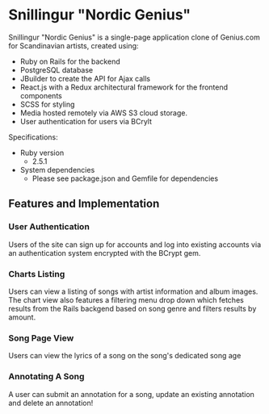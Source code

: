 # Snillingur "Nordic Genius"

Snillingur "Nordic Genius" is a single-page application clone of Genius.com for Scandinavian artists, created using: 

* Ruby on Rails for the backend
* PostgreSQL database
* JBuilder to create the API for Ajax calls
* React.js with a Redux architectural framework for the frontend components
* SCSS for styling
* Media hosted remotely via AWS S3 cloud storage.
* User authentication for users via BCrylt

Specifications:
* Ruby version
  * 2.5.1
* System dependencies
  * Please see package.json and Gemfile for dependencies

## Features and Implementation

### User Authentication
Users of the site can sign up for accounts and log into existing accounts via an authentication system encrypted with the BCrypt gem.

### Charts Listing
Users can view a listing of songs with artist information and album images. The chart view also features a filtering menu drop down which fetches results from the Rails backgend based on song genre and filters results by amount. 

### Song Page View
Users can view the lyrics of a song on the song's dedicated song age

### Annotating A Song
A user can submit an annotation for a song, update an existing annotation and delete an annotation!
